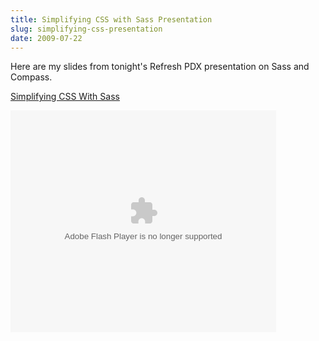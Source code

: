 ```yaml
---
title: Simplifying CSS with Sass Presentation
slug: simplifying-css-presentation
date: 2009-07-22
---
```


[Simplifying CSS With Sass]: http://www.slideshare.net/tdreyno/simplifying-css-with-sass

Here are my slides from tonight's Refresh PDX presentation on Sass and Compass.

[Simplifying CSS With Sass]

<div class='flash'>
  <object height='355' style='margin:0px' width='425'>
    <param name='movie' value='http://static.slidesharecdn.com/swf/ssplayer2.swf?doc=simplifyingcsswithsass-090724010510-phpapp02&amp;rel=0&amp;stripped_title=simplifying-css-with-sass' />
    <param name='allowFullScreen' value='true' />
    <param name='allowScriptAccess' value='always' />
    <embed allowfullscreen='true' allowscriptaccess='always' height='355' src='http://static.slidesharecdn.com/swf/ssplayer2.swf?doc=simplifyingcsswithsass-090724010510-phpapp02&amp;rel=0&amp;stripped_title=simplifying-css-with-sass' type='application/x-shockwave-flash' width='425'></embed>
  </object>
</div>
